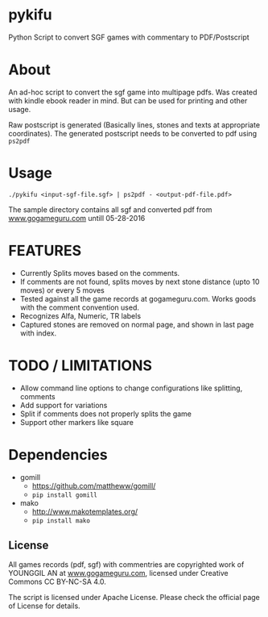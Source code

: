 # pykifu
Python Script to convert SGF games with commentary to PDF/Postscript 


# About
An ad-hoc script to convert the sgf game into multipage pdfs. Was created with kindle ebook reader in mind. But can be used for printing and other usage.

Raw postscript is generated (Basically lines, stones and texts at appropriate coordinates). The generated postscript needs to be converted to pdf using `ps2pdf`

# Usage
`./pykifu <input-sgf-file.sgf> | ps2pdf - <output-pdf-file.pdf>`

The sample directory contains all sgf and converted pdf from www.gogameguru.com untill 05-28-2016

# FEATURES
- Currently Splits moves based on the comments.
- If comments are not found, splits moves by next stone distance (upto 10 moves) or every 5 moves
- Tested against all the game records at gogameguru.com. Works goods with the comment convention used.
- Recognizes Alfa, Numeric, TR labels
- Captured stones are removed on normal page, and shown in last page with index.


# TODO / LIMITATIONS
- Allow command line options to change configurations like splitting, comments
- Add support for variations
- Split if comments does not properly splits the game
- Support other markers like square


# Dependencies
- gomill 
  - https://github.com/mattheww/gomill/
  - `pip install gomill`
- mako
  - http://www.makotemplates.org/
  - `pip install mako`


License
-------

All games records (pdf, sgf) with commentries are copyrighted work of YOUNGGIL AN at www.gogameguru.com, licensed under Creative Commons CC BY-NC-SA 4.0.

The script is licensed under Apache License. Please check the official page of License for details.


